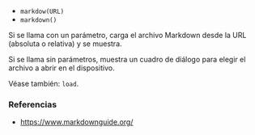 * `markdow(URL)`
* `markdown()`

Si se llama con un parámetro, carga el archivo Markdown desde la URL (absoluta o relativa) y se muestra.

Si se llama sin parámetros, muestra un cuadro de diálogo para elegir el archivo a abrir en el dispositivo.

Véase también: `load`.

### Referencias

* https://www.markdownguide.org/
